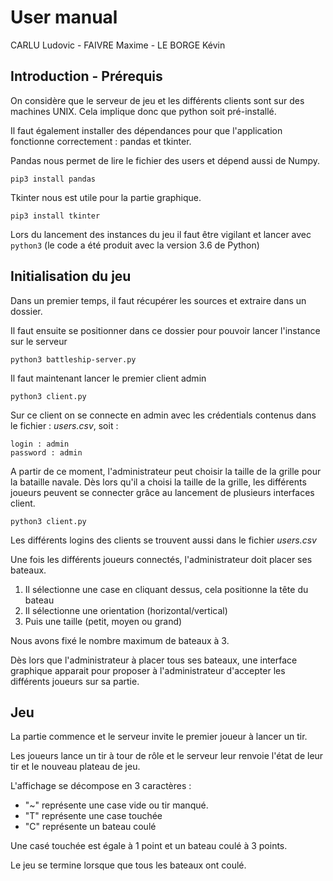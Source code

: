 # User manual
CARLU Ludovic - FAIVRE Maxime - LE BORGE Kévin

## Introduction - Prérequis
On considère que le serveur de jeu et les différents clients sont sur des machines UNIX. Cela implique donc que python soit pré-installé. 

Il faut également installer des dépendances pour que l'application fonctionne correctement : pandas et tkinter.

Pandas nous permet de lire le fichier des users et dépend aussi de Numpy.

`pip3 install pandas`

Tkinter nous est utile pour la partie graphique.

`pip3 install tkinter`

Lors du lancement des instances du jeu il faut être vigilant et lancer avec `python3` (le code a été produit avec la version 3.6 de Python)

## Initialisation du jeu
Dans un premier temps, il faut récupérer les sources et extraire dans un dossier.

Il faut ensuite se positionner dans ce dossier pour pouvoir lancer l'instance sur le serveur

`python3 battleship-server.py`


Il faut maintenant lancer le premier client admin

`python3 client.py` 

Sur ce client on se connecte en admin avec les crédentials contenus dans le fichier : *users.csv*, soit :
    
    login : admin
    password : admin


A partir de ce moment, l'administrateur peut choisir la taille de la grille pour la bataille navale.
Dès lors qu'il a choisi la taille de la grille, les différents joueurs peuvent se connecter grâce au lancement de plusieurs interfaces client.

`python3 client.py` 

Les différents logins des clients se trouvent aussi dans le fichier *users.csv*

Une fois les différents joueurs connectés, l'administrateur doit placer ses bateaux. 

1. Il sélectionne une case en cliquant dessus, cela positionne la tête du bateau
2. Il sélectionne une orientation (horizontal/vertical)
3. Puis une taille (petit, moyen ou grand)

Nous avons fixé le nombre maximum de bateaux à 3.

Dès lors que l'administrateur à placer tous ses bateaux, une interface graphique apparait pour proposer à l'administrateur d'accepter les différents joueurs sur sa partie.


## Jeu

La partie commence et le serveur invite le premier joueur à lancer un tir.

Les joueurs lance un tir à tour de rôle et le serveur leur renvoie l'état de leur tir et le nouveau plateau de jeu.

L'affichage se décompose en 3 caractères :

- "~" représente une case vide ou tir manqué.
- "T" représente une case touchée
- "C" représente un bateau coulé

Une casé touchée est égale à 1 point et un bateau coulé à 3 points.

Le jeu se termine lorsque que tous les bateaux ont coulé.
